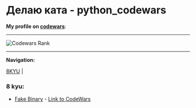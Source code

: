 # Делаю ката - python_codewars
**My profile on [codewars](https://www.codewars.com/users/evgenyelagin)**:
___
![Codewars Rank](https://www.codewars.com/users/evgenyelagin/badges/large)  
***
**Navigation:**

[8KYU](https://github.com/evgenyelagin/python_codewars/tree/main/8KYU) |
### 8 kyu:
- [Fake Binary](https://github.com/evgenyelagin/python_codewars/blob/main/8KYU/fake_binary.py) - [Link to CodeWars](https://www.codewars.com/kata/57eae65a4321032ce000002d)
